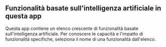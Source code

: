 ## Funzionalità basate sull'intelligenza artificiale in questa app

Questa app contiene un elenco crescente di funzionalità basate sull'intelligenza artificiale. Per conoscere le capacità e l'impatto di funzionalità specifiche, seleziona il nome di una funzionalità dall'elenco.